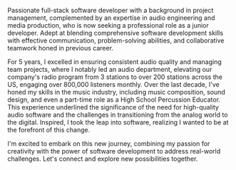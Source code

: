 Passionate full-stack software developer with a background in project management, complemented by an expertise in audio engineering and media 
production, who is now seeking a professional role as a junior developer. Adept at blending comprehensive software development skills with effective communication, problem-solving abilities, and collaborative teamwork honed in previous career.

For 5 years, I excelled in ensuring consistent audio quality and managing team projects, where I notably led an audio department, elevating our company's radio program from 3 stations to over 200 stations across the US, engaging over 800,000 listeners monthly. Over the last decade, I've honed my skills in the music industry, including music composition, sound design, and even a part-time role as a High School Percussion Educator. This experience underlined the significance of the need for high-quality audio software and the challenges in transitioning from the analog world to the digital. Inspired, I took the leap into software, realizing I wanted to be at the forefront of this change.

I'm excited to embark on this new journey, combining my passion for creativity with the power of software development to address real-world challenges. Let's connect and explore new possibilities together.
